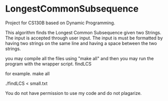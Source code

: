 # LongestCommonSubsequence
Project for CS130B based on Dynamic Programming.

This algorithm finds the Longest Common Subsequence given two Strings. The input is accepted through user input.
The input is must be formatted by having two strings on the same line and having a space between the two strings.

you may compile all the files using "make all" and then you may run the program with the wrapper script. findLCS

for example.
make all

./findLCS < small.txt 

You do not have permission to use my code and do not plagarize. 

